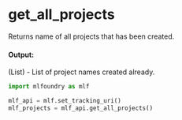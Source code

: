 # get\_all\_projects

Returns name of all projects that has been created.

#### Output:

(List) - List of project names created already.

```python
import mlfoundry as mlf

mlf_api = mlf.set_tracking_uri()
mlf_projects = mlf_api.get_all_projects()
```
